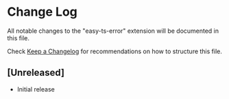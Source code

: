 # Change Log

All notable changes to the "easy-ts-error" extension will be documented in this file.

Check [Keep a Changelog](http://keepachangelog.com/) for recommendations on how to structure this file.

## [Unreleased]

- Initial release